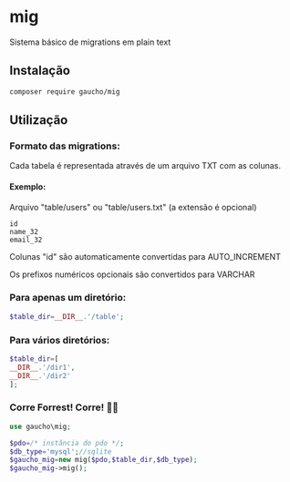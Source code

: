 # mig

Sistema básico de migrations em plain text

## Instalação

```bash
composer require gaucho/mig
```

## Utilização

### Formato das migrations:

Cada tabela é representada através de um arquivo TXT com as colunas.

#### Exemplo:

Arquivo "table/users" ou "table/users.txt" (a extensão é opcional)

```
id
name_32
email_32
```

Colunas "id" são automaticamente convertidas para AUTO_INCREMENT

Os prefixos numéricos opcionais são convertidos para VARCHAR

### Para apenas um diretório:

```php
$table_dir=__DIR__.'/table';
```

### Para vários diretórios:

```php
$table_dir=[
__DIR__.'/dir1',
__DIR__.'/dir2'
];
```


### Corre Forrest! Corre! 🏃‍♂️

```php
use gaucho\mig;

$pdo=/* instância do pdo */;
$db_type='mysql';//sqlite
$gaucho_mig=new mig($pdo,$table_dir,$db_type);
$gaucho_mig->mig();
```
